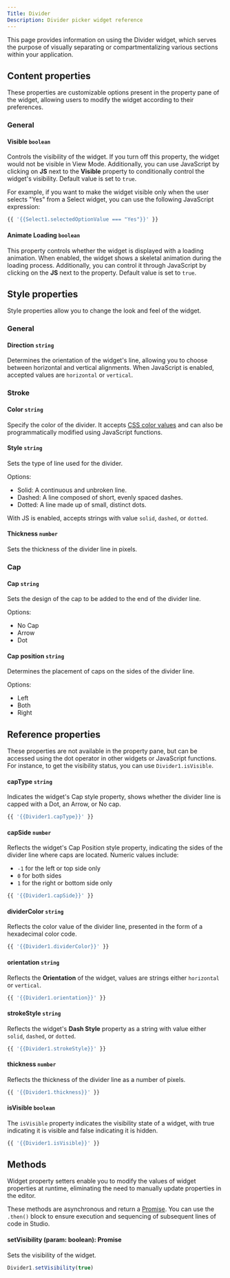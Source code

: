 ```yaml
---
Title: Divider
Description: Divider picker widget reference
---
```


<!--
README

For guidance on how to write documenation, see https://dev.stage.spread.ai/docs/contributor/guide.html. Contact Documentation when this document is ready for review.
-->

This page provides information on using the Divider widget, which serves the purpose of visually separating or compartmentalizing various sections within your application.

## Content properties

These properties are customizable options present in the property pane of the widget, allowing users to modify the widget according to their preferences.

### General

#### Visible `boolean`

Controls the visibility of the widget. If you turn off this property, the widget would not be visible in View Mode. Additionally, you can use JavaScript by clicking on **JS** next to the **Visible** property to conditionally control the widget's visibility. Default value is set to `true`.

For example, if you want to make the widget visible only when the user selects "Yes" from a Select widget, you can use the following JavaScript expression:

```js
{{ '{{Select1.selectedOptionValue === "Yes"}}' }}
```

#### Animate Loading `boolean`

This property controls whether the widget is displayed with a loading animation. When enabled, the widget shows a skeletal animation during the loading process. Additionally, you can control it through JavaScript by clicking on the **JS** next to the property. Default value is set to `true`.

## Style properties

Style properties allow you to change the look and feel of the widget.

### General

#### Direction `string`

Determines the orientation of the widget's line, allowing you to choose between horizontal and vertical alignments. When JavaScript is enabled, accepted values are `horizontal` or `vertical`.

### Stroke

#### Color `string`

Specify the color of the divider. It accepts [CSS color values](https://developer.mozilla.org/en-US/docs/Web/CSS/color) and can also be programmatically modified using JavaScript functions.

#### Style `string`

Sets the type of line used for the divider.

Options:

* Solid: A continuous and unbroken line.
* Dashed: A line composed of short, evenly spaced dashes.
* Dotted: A line made up of small, distinct dots.

With JS is enabled, accepts strings with value `solid`, `dashed`, or `dotted`.

#### Thickness `number`

Sets the thickness of the divider line in pixels.

### Cap

#### Cap `string`

Sets the design of the cap to be added to the end of the divider line.

Options:

* No Cap
* Arrow
* Dot

#### Cap position `string`

Determines the placement of caps on the sides of the divider line.

Options:

* Left
* Both
* Right

## Reference properties

These properties are not available in the property pane, but can be accessed using the dot operator in other widgets or JavaScript functions. For instance, to get the visibility status, you can use `Divider1.isVisible`.

#### capType `string`

Indicates the widget's Cap style property, shows whether the divider line is capped with a Dot, an Arrow, or No cap.

```js
{{ '{{Divider1.capType}}' }}
```

#### capSide `number`

Reflects the widget's Cap Position style property, indicating the sides of the divider line where caps are located. Numeric values include:

* `-1` for the left or top side only
* `0` for both sides
* `1` for the right or bottom side only

```js
{{ '{{Divider1.capSide}}' }}
```

#### dividerColor `string`

Reflects the color value of the divider line, presented in the form of a hexadecimal color code.

```js
{{ '{{Divider1.dividerColor}}' }}
```

#### orientation `string`

Reflects the **Orientation** of the widget, values are strings either `horizontal` or `vertical`.

```js
{{ '{{Divider1.orientation}}' }}
```

#### strokeStyle `string`

Reflects the widget's **Dash Style** property as a string with value either `solid`, `dashed`, or `dotted`.

```js
{{ '{{Divider1.strokeStyle}}' }}
```

#### thickness `number`

Reflects the thickness of the divider line as a number of pixels.

```js
{{ '{{Divider1.thickness}}' }}
```

#### isVisible `boolean`

The `isVisible` property indicates the visibility state of a widget, with true indicating it is visible and false indicating it is hidden.

```js
{{ '{{Divider1.isVisible}}' }}
```

## Methods

Widget property setters enable you to modify the values of widget properties at runtime, eliminating the need to manually update properties in the editor.

These methods are asynchronous and return a [Promise](../../writing-code-in-studio/using-js-promises.md). You can use the `.then()` block to ensure execution and sequencing of subsequent lines of code in Studio.

#### setVisibility (param: boolean): Promise

Sets the visibility of the widget.

```js
Divider1.setVisibility(true)
```
